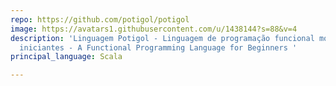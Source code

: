 ```yaml
---
repo: https://github.com/potigol/potigol
image: https://avatars1.githubusercontent.com/u/1438144?s=88&v=4
description: 'Linguagem Potigol - Linguagem de programação funcional moderna para
  iniciantes - A Functional Programming Language for Beginners '
principal_language: Scala

---
```

